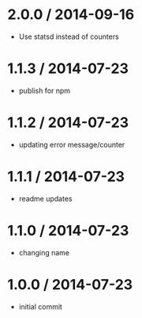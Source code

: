 
2.0.0 / 2014-09-16
==================

  * Use statsd instead of counters

1.1.3 / 2014-07-23
==================

 * publish for npm

1.1.2 / 2014-07-23
==================

 * updating error message/counter

1.1.1 / 2014-07-23
==================

 * readme updates

1.1.0 / 2014-07-23
==================

 * changing name

1.0.0 / 2014-07-23
==================

 * initial commit
